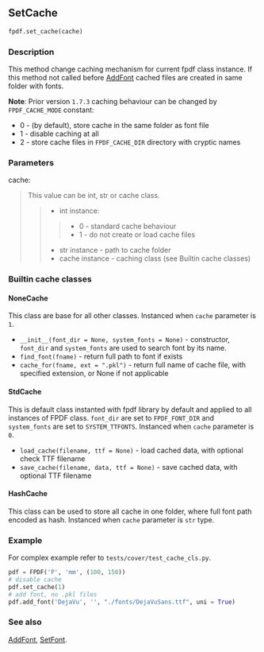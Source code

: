 ## SetCache ##

```python
fpdf.set_cache(cache)
```

### Description ###

This method change caching mechanism for current fpdf class instance.
If this method not called before [AddFont](AddFont.md) cached files are
created in same folder with fonts.

**Note**: Prior version `1.7.3` caching behaviour can be changed 
by `FPDF_CACHE_MODE` constant:

  * 0 - (by default), store cache in the same folder as font file
  * 1 - disable caching at all
  * 2 - store cache files in `FPDF_CACHE_DIR` directory with cryptic names

### Parameters ###

cache:
> This value can be int, str or cache class.
>> * int instance:
>>>  * 0 - standard cache behaviour
>>>  * 1 - do not create or load cache files
>> * str instance - path to cache folder
>> * cache instance - caching class (see Builtin cache classes)

### Builtin cache classes ###

#### NoneCache ####

This class are base for all other classes. Instanced when `cache` parameter is
`1`.

 * `__init__(font_dir = None, system_fonts = None)` - constructor, `font_dir`
   and `system_fonts` are used to search font by its name.
 * `find_font(fname)` - return full path to font if exists
 * `cache_for(fname, ext = ".pkl")` - return full name of cache file, with
    specified extension, or None if not applicable

#### StdCache ####

This is default class instanted with fpdf library by default and applied to all
instances of FPDF class. `font_dir` are set to `FPDF_FONT_DIR` and 
`system_fonts` are set to `SYSTEM_TTFONTS`. Instanced when `cache` parameter is
`0`.

 * `load_cache(filename, ttf = None)` - load cached data, with optional check 
    TTF filename
 * `save_cache(filename, data, ttf = None)` - save cached data, with optional
    TTF filename

#### HashCache ####

This class can be used to store all cache in one folder, where full font path 
encoded as hash. Instanced when `cache` parameter is `str` type.

### Example ###

For complex example refer to `tests/cover/test_cache_cls.py`.

```python
pdf = FPDF('P', 'mm', (100, 150))
# disable cache
pdf.set_cache(1)
# add font, no .pkl files
pdf.add_font('DejaVu', '', "./fonts/DejaVuSans.ttf", uni = True) 
```

### See also ###

[AddFont](AddFont.md), [SetFont](SetFont.md).
